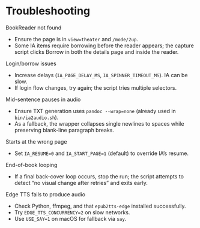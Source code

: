 # Troubleshooting

BookReader not found
- Ensure the page is in `view=theater` and `/mode/2up`.
- Some IA items require borrowing before the reader appears; the capture script clicks Borrow in both the details page and inside the reader.

Login/borrow issues
- Increase delays (`IA_PAGE_DELAY_MS`, `IA_SPINNER_TIMEOUT_MS`). IA can be slow.
- If login flow changes, try again; the script tries multiple selectors.

Mid-sentence pauses in audio
- Ensure TXT generation uses `pandoc --wrap=none` (already used in `bin/ia2audio.sh`).
- As a fallback, the wrapper collapses single newlines to spaces while preserving blank-line paragraph breaks.

Starts at the wrong page
- Set `IA_RESUME=0` and `IA_START_PAGE=1` (default) to override IA’s resume.

End-of-book looping
- If a final back-cover loop occurs, stop the run; the script attempts to detect “no visual change after retries” and exits early.

Edge TTS fails to produce audio
- Check Python, ffmpeg, and that `epub2tts-edge` installed successfully.
- Try `EDGE_TTS_CONCURRENCY=2` on slow networks.
- Use `USE_SAY=1` on macOS for fallback via `say`.

